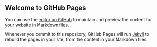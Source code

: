 ## Welcome to GitHub Pages

You can use the [editor on GitHub](https://github.com/Asherfraz22/fb2u/edit/master/README.md) to maintain and preview the content for your website in Markdown files.

Whenever you commit to this repository, GitHub Pages will run [Jekyll](https://jekyllrb.com/) to rebuild the pages in your site, from the content in your Markdown files.
